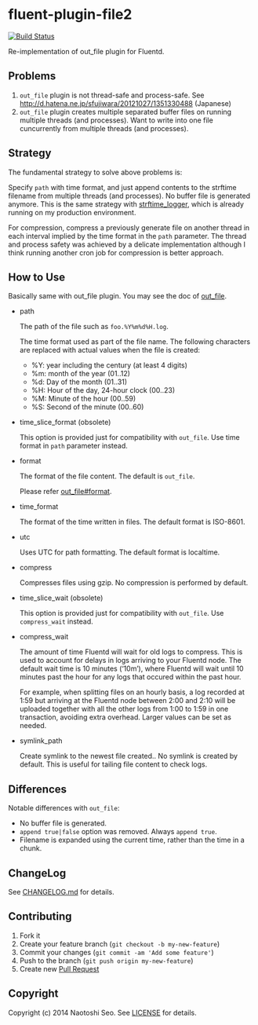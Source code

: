 # fluent-plugin-file2

[![Build Status](https://secure.travis-ci.org/sonots/fluent-plugin-file2.png?branch=master)](http://travis-ci.org/sonots/fluent-plugin-file2)

Re-implementation of out\_file plugin for Fluentd.

## Problems

1. `out_file` plugin is not thread-safe and process-safe. See http://d.hatena.ne.jp/sfujiwara/20121027/1351330488 (Japanese)
2. `out_file` plugin creates multiple separated buffer files on running multiple threads (and processes). Want to write into one file cuncurrently from multiple threads (and processes).

## Strategy

The fundamental strategy to solve above problems is:

Specify `path` with time format, and just append contents to the strftime filename from multiple threads (and processes). No buffer file is generated anymore.
This is the same strategy with [strftime_logger](https://github.com/sonots/strftime_logger), which is already running on my production environment.

For compression, compress a previously generate file on another thread in each interval implied by the time format in the `path` parameter. 
The thread and process safety was achieved by a delicate implementation although I think running another cron job for compression is better approach. 

## How to Use

Basically same with out\_file plugin. You may see the doc of [out_file](http://docs.fluentd.org/articles/out_file). 

* path

    The path of the file such as `foo.%Y%m%d%H.log`.
 
    The time format used as part of the file name. The following characters are replaced with actual values when the file is created:
    
    * %Y: year including the century (at least 4 digits)
    * %m: month of the year (01..12)
    * %d: Day of the month (01..31)
    * %H: Hour of the day, 24-hour clock (00..23)
    * %M: Minute of the hour (00..59)
    * %S: Second of the minute (00..60)

* time\_slice\_format (obsolete)

    This option is provided just for compatibility with `out_file`. 
    Use time format in `path` parameter instead.

* format

    The format of the file content. The default is `out_file`.

    Please refer [out_file#format](http://docs.fluentd.org/articles/out_file#format).

* time\_format

    The format of the time written in files. The default format is ISO-8601.

* utc

    Uses UTC for path formatting. The default format is localtime.

* compress

    Compresses files using gzip. No compression is performed by default.

* time\_slice\_wait (obsolete)

    This option is provided just for compatibility with `out_file`.
    Use `compress_wait` instead.

* compress\_wait

    The amount of time Fluentd will wait for old logs to compress. This is used to account for delays in logs arriving to your Fluentd node. The default wait time is 10 minutes (‘10m’), where Fluentd will wait until 10 minutes past the hour for any logs that occured within the past hour.

    For example, when splitting files on an hourly basis, a log recorded at 1:59 but arriving at the Fluentd node between 2:00 and 2:10 will be uploaded together with all the other logs from 1:00 to 1:59 in one transaction, avoiding extra overhead. Larger values can be set as needed.

* symlink\_path

    Create symlink to the newest file created.. No symlink is created by default. This is useful for tailing file content to check logs.

## Differences

Notable differences with `out_file`:

* No buffer file is generated.
* `append true|false` option was removed. Always `append true`. 
* Filename is expanded using the current time, rather than the time in a chunk. 

## ChangeLog

See [CHANGELOG.md](CHANGELOG.md) for details.

## Contributing

1. Fork it
2. Create your feature branch (`git checkout -b my-new-feature`)
3. Commit your changes (`git commit -am 'Add some feature'`)
4. Push to the branch (`git push origin my-new-feature`)
5. Create new [Pull Request](../../pull/new/master)

## Copyright

Copyright (c) 2014 Naotoshi Seo. See [LICENSE](LICENSE) for details.

